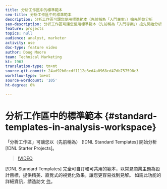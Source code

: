 ```yaml
---
title: 分析工作區中的標準範本
seo-title: 分析工作區中的標準範本
description: 分析工作區可讓您使用標準範本（先前稱為「入門專案」）搶先開始分析
seo-description: 分析工作區可讓您使用標準範本（先前稱為「入門專案」）搶先開始分析
feature: projects
topics: null
audience: analyst, marketer
activity: use
doc-type: feature video
author: Doug Moore
team: Technical Marketing
kt: 1963
translation-type: tm+mt
source-git-commit: 24ad92b0ccdf1112e3ed4a0968cd47db757598c3
workflow-type: tm+mt
source-wordcount: '105'
ht-degree: 0%

---
```



# 分析工作區中的標準範本 {#standard-templates-in-analysis-workspace}

「分析工作區」可讓您以（先前稱為） [!DNL Standard Templates] 開始分析 [!DNL Starter Projects]。

>[!VIDEO](https://video.tv.adobe.com/v/23960/?quality=12)

[!DNL Standard Templates] 完全可自訂和可共用的範本，以常見商業主題為設計目標，提供精美、直覺式的視覺化效果，讓您更容易找到見解。 如需此功能的詳細資訊，請造訪文 [件](https://marketing.adobe.com/resources/help/en_US/analytics/analysis-workspace/starter_projects.html)。
